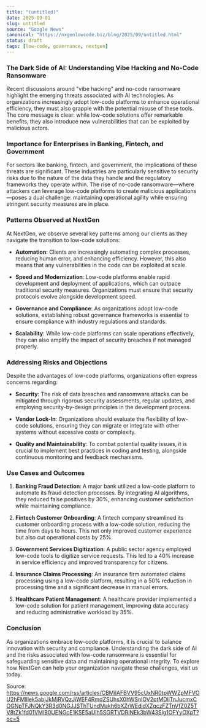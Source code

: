 ```yaml
---
title: "(untitled)"
date: 2025-09-01
slug: untitled
source: "Google News"
canonical: "https://nxgenlowcode.biz/blog/2025/09/untitled.html"
status: draft
tags: [low-code, governance, nextgen]
---
```

### The Dark Side of AI: Understanding Vibe Hacking and No-Code Ransomware

Recent discussions around "vibe hacking" and no-code ransomware highlight the emerging threats associated with AI technologies. As organizations increasingly adopt low-code platforms to enhance operational efficiency, they must also grapple with the potential misuse of these tools. The core message is clear: while low-code solutions offer remarkable benefits, they also introduce new vulnerabilities that can be exploited by malicious actors.

### Importance for Enterprises in Banking, Fintech, and Government

For sectors like banking, fintech, and government, the implications of these threats are significant. These industries are particularly sensitive to security risks due to the nature of the data they handle and the regulatory frameworks they operate within. The rise of no-code ransomware—where attackers can leverage low-code platforms to create malicious applications—poses a dual challenge: maintaining operational agility while ensuring stringent security measures are in place.

### Patterns Observed at NextGen

At NextGen, we observe several key patterns among our clients as they navigate the transition to low-code solutions:

- **Automation**: Clients are increasingly automating complex processes, reducing human error, and enhancing efficiency. However, this also means that any vulnerabilities in the code can be exploited at scale.
  
- **Speed and Modernization**: Low-code platforms enable rapid development and deployment of applications, which can outpace traditional security measures. Organizations must ensure that security protocols evolve alongside development speed.
  
- **Governance and Compliance**: As organizations adopt low-code solutions, establishing robust governance frameworks is essential to ensure compliance with industry regulations and standards.
  
- **Scalability**: While low-code platforms can scale operations effectively, they can also amplify the impact of security breaches if not managed properly.

### Addressing Risks and Objections

Despite the advantages of low-code platforms, organizations often express concerns regarding:

- **Security**: The risk of data breaches and ransomware attacks can be mitigated through rigorous security assessments, regular updates, and employing security-by-design principles in the development process.

- **Vendor Lock-In**: Organizations should evaluate the flexibility of low-code solutions, ensuring they can migrate or integrate with other systems without excessive costs or complexity.

- **Quality and Maintainability**: To combat potential quality issues, it is crucial to implement best practices in coding and testing, alongside continuous monitoring and feedback mechanisms.

### Use Cases and Outcomes

1. **Banking Fraud Detection**: A major bank utilized a low-code platform to automate its fraud detection processes. By integrating AI algorithms, they reduced false positives by 30%, enhancing customer satisfaction while maintaining compliance.

2. **Fintech Customer Onboarding**: A fintech company streamlined its customer onboarding process with a low-code solution, reducing the time from days to hours. This not only improved customer experience but also cut operational costs by 25%.

3. **Government Services Digitization**: A public sector agency employed low-code tools to digitize service requests. This led to a 40% increase in service efficiency and improved transparency for citizens.

4. **Insurance Claims Processing**: An insurance firm automated claims processing using a low-code platform, resulting in a 50% reduction in processing time and a significant decrease in manual errors.

5. **Healthcare Patient Management**: A healthcare provider implemented a low-code solution for patient management, improving data accuracy and reducing administrative workload by 35%.

### Conclusion

As organizations embrace low-code platforms, it is crucial to balance innovation with security and compliance. Understanding the dark side of AI and the risks associated with low-code ransomware is essential for safeguarding sensitive data and maintaining operational integrity. To explore how NextGen can help your organization navigate these challenges, visit us today.

Source: https://news.google.com/rss/articles/CBMilAFBVV95cUxNR0tpWWZpMFVOU2hFMlllek5abjJkMjRVQzJiWEF4RmdZSUhsX0hWSnlOV2ptMDliTnJucmxCOGNpTFJNQkY3R3d0NGJJSThTUndMakh6bXZrWEdidXZqczFZTnVfZ0Z5TV8tZk1fd01VMlB0UENGcE1KSE5aUlh5SGRTVDRINEk3bW43Slg1OFYyOXpT?oc=5
